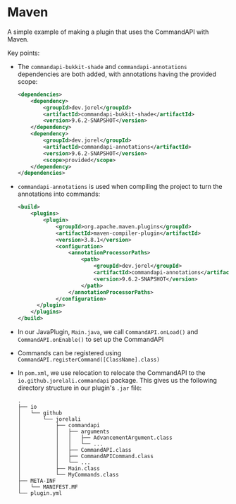 # Maven

A simple example of making a plugin that uses the CommandAPI with Maven.

Key points:

- The `commandapi-bukkit-shade` and `commandapi-annotations` dependencies are both added, with annotations having the provided scope:

  ```xml
  <dependencies>
      <dependency>
          <groupId>dev.jorel</groupId>
          <artifactId>commandapi-bukkit-shade</artifactId>
          <version>9.6.2-SNAPSHOT</version>
      </dependency>
      <dependency>
          <groupId>dev.jorel</groupId>
          <artifactId>commandapi-annotations</artifactId>
          <version>9.6.2-SNAPSHOT</version>
          <scope>provided</scope>
      </dependency>
  </dependencies>
  ```

- `commandapi-annotations` is used when compiling the project to turn the annotations into commands:

  ```xml
  <build>
      <plugins>
          <plugin>
              <groupId>org.apache.maven.plugins</groupId>
              <artifactId>maven-compiler-plugin</artifactId>
              <version>3.8.1</version>
              <configuration>
                  <annotationProcessorPaths>
                      <path>
                          <groupId>dev.jorel</groupId>
                          <artifactId>commandapi-annotations</artifactId>
                          <version>9.6.2-SNAPSHOT</version>
                      </path>
                  </annotationProcessorPaths>
              </configuration>
        </plugin>
      </plugins>
  </build>
  ```

- In our JavaPlugin, `Main.java`, we call `CommandAPI.onLoad()` and `CommandAPI.onEnable()` to set up the CommandAPI
- Commands can be registered using `CommandAPI.registerCommand([ClassName].class)`
- In `pom.xml`, we use relocation to relocate the CommandAPI to the `io.github.jorelali.commandapi` package. This gives us the following directory structure in our plugin's `.jar` file:

  ```text
  .
  ├── io
  │   └── github
  │       └── jorelali
  │           ├── commandapi
  │           │   ├── arguments
  │           │   │   ├── AdvancementArgument.class
  │           │   │   └── ...
  │           │   ├── CommandAPI.class
  │           │   ├── CommandAPICommand.class
  │           │   └── ...
  │           ├── Main.class
  │           └── MyCommands.class
  ├── META-INF
  │   └── MANIFEST.MF
  └── plugin.yml
  ```
